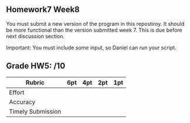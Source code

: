 ## Homework7 Week8

You must submit a new version of the program in this repostiroy. It should be more functional than the version submitted week 7. This is due before next discussion section.

Important: You must include some input, so Daniel can run your script.

## Grade HW5: /10

| **Rubric** | **6pt** | **4pt** | **2pt** | **1pt** |
| --- | ---| --- | --- | --- |
| Effort | | | | |
| Accuracy | | | | |
| Timely Submission | | | | |
